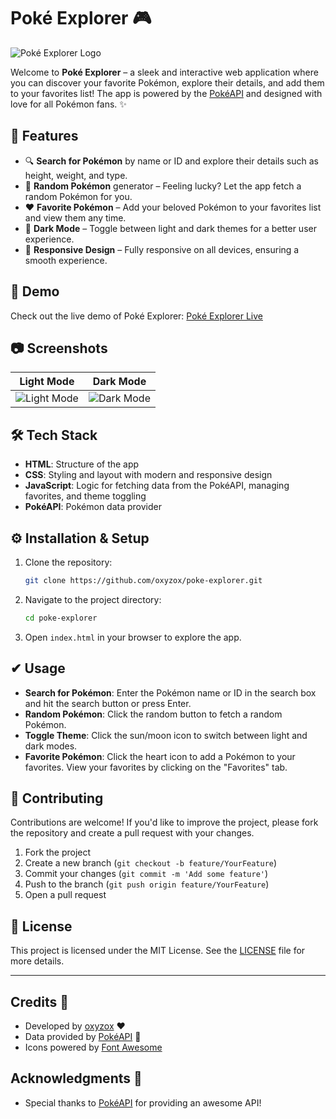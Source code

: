 # Poké Explorer 🎮
![Poké Explorer Logo](https://cdn.discordapp.com/attachments/1295063622866960554/1295270986437890058/pokeeemonnn-removebg-preview.png?ex=670e0a9c&is=670cb91c&hm=54f5e059a2b5e73406c212188e777a5338e33eb25b187db8e61bc29e00b34bb6&)

Welcome to **Poké Explorer** – a sleek and interactive web application where you can discover your favorite Pokémon, explore their details, and add them to your favorites list! The app is powered by the [PokéAPI](https://pokeapi.co/) and designed with love for all Pokémon fans. ✨

## 🌟 Features

- 🔍 **Search for Pokémon** by name or ID and explore their details such as height, weight, and type.
- 🎲 **Random Pokémon** generator – Feeling lucky? Let the app fetch a random Pokémon for you.
- ❤️ **Favorite Pokémon** – Add your beloved Pokémon to your favorites list and view them any time.
- 🌙 **Dark Mode** – Toggle between light and dark themes for a better user experience.
- 📱 **Responsive Design** – Fully responsive on all devices, ensuring a smooth experience.

## 🚀 Demo

Check out the live demo of Poké Explorer: [Poké Explorer Live](https://oxyzox.github.io/poke-explorer/)

## 📷 Screenshots

| Light Mode | Dark Mode |
|------------|-----------|
| ![Light Mode](https://cdn.discordapp.com/attachments/1295063622866960554/1295271235307044975/image.png?ex=670e0ad7&is=670cb957&hm=437d0021d16ff2adda8e50c085dd9dc46ca3ae99defd0c5cfc6ab7d007a3c5a5&) | ![Dark Mode](https://cdn.discordapp.com/attachments/1295063622866960554/1295271311420952628/image.png?ex=670e0ae9&is=670cb969&hm=2cb7b0bc538d92344f53f04b7d5da7679ab663ec070735c4fc0fad2ff0ce5984&) |

## 🛠️ Tech Stack

- **HTML**: Structure of the app
- **CSS**: Styling and layout with modern and responsive design
- **JavaScript**: Logic for fetching data from the PokéAPI, managing favorites, and theme toggling
- **PokéAPI**: Pokémon data provider

## ⚙️ Installation & Setup

1. Clone the repository:
    ```bash
    git clone https://github.com/oxyzox/poke-explorer.git
    ```
2. Navigate to the project directory:
    ```bash
    cd poke-explorer
    ```
3. Open `index.html` in your browser to explore the app.

## ✔ Usage

- **Search for Pokémon**: Enter the Pokémon name or ID in the search box and hit the search button or press Enter.
- **Random Pokémon**: Click the random button to fetch a random Pokémon.
- **Toggle Theme**: Click the sun/moon icon to switch between light and dark modes.
- **Favorite Pokémon**: Click the heart icon to add a Pokémon to your favorites. View your favorites by clicking on the "Favorites" tab.

## 🧩 Contributing

Contributions are welcome! If you'd like to improve the project, please fork the repository and create a pull request with your changes.

1. Fork the project
2. Create a new branch (`git checkout -b feature/YourFeature`)
3. Commit your changes (`git commit -m 'Add some feature'`)
4. Push to the branch (`git push origin feature/YourFeature`)
5. Open a pull request

## 📜 License

This project is licensed under the MIT License. See the [LICENSE](LICENSE) file for more details.

---

## Credits 🙌
- Developed by [oxyzox](https://github.com/oxyzox) ❤️
- Data provided by [PokéAPI](https://pokeapi.co/) 🎉
- Icons powered by [Font Awesome](https://fontawesome.com)


## Acknowledgments 🎉
- Special thanks to [PokéAPI](https://pokeapi.co/) for providing an awesome API!

